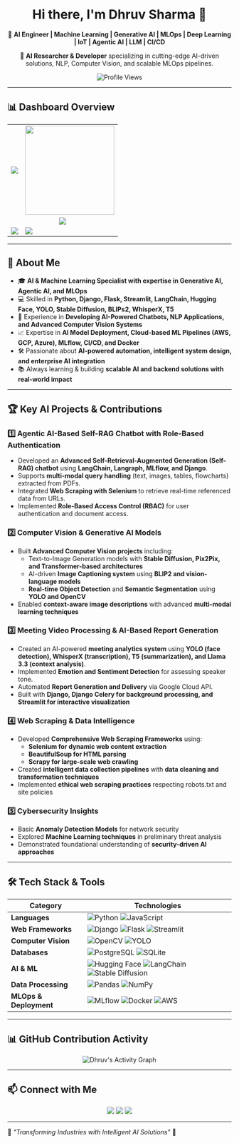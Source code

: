 <h1 align="center">Hi there, I'm Dhruv Sharma 👋</h1>
<p align="center">
  🚀 <strong>AI Engineer | Machine Learning | Generative AI | MLOps | Deep Learning | IoT | Agentic AI | LLM | CI/CD </strong>  
</p>
<p align="center">
  📍 <strong>AI Researcher & Developer</strong> specializing in cutting-edge AI-driven solutions, NLP, Computer Vision, and scalable MLOps pipelines.
</p>
<p align="center">
  <img src="https://komarev.com/ghpvc/?username=dhruvsh1997&color=blueviolet" alt="Profile Views" />
</p>

---

## 📊 **Dashboard Overview**
<table align="center">
  <tr>
    <td><img src="https://github-readme-stats.vercel.app/api?username=dhruvsh1997&show_icons=true&theme=dark" /></td>
    <td><img height=200 align="center" src="https://github-readme-stats.vercel.app/api/top-langs?username=dhruvsh1997&layout=compact&langs_count=8&card_width=320&theme=dark" /></td>
  </tr>
  <tr>
    <td colspan="2" align="center"><img src="https://github-profile-summary-cards.vercel.app/api/cards/profile-details?username=dhruvsh1997&theme=dark" /></td>
  </tr>
  <tr>
    <td><img align="center" src="https://github-readme-stats.vercel.app/api/pin/?username=anuraghazra&repo=github-readme-stats&theme=dark" /></td>
    <td><img src="https://github-readme-streak-stats.herokuapp.com/?username=dhruvsh1997&theme=dark" /></td>
<!--     <td><a href="https://git.io/streak-stats"><img src="https://streak-stats.demolab.com?user=&theme=sunset-gradient" alt="GitHub Streak" /></a></td> -->
<!--     <td><img align="center" src="https://github-readme-stats.vercel.app/api/pin/?username=anuraghazra&repo=convoychat&theme=dark" /></td> -->
  </tr>
</table>

---
## 🔹 **About Me**
- 🎓 **AI & Machine Learning Specialist with expertise in Generative AI, Agentic AI, and MLOps**
- 💻 Skilled in **Python, Django, Flask, Streamlit, LangChain, Hugging Face, YOLO, Stable Diffusion, BLIPs2, WhisperX, T5**
- 🚀 Experience in **Developing AI-Powered Chatbots, NLP Applications, and Advanced Computer Vision Systems**
- 📈 Expertise in **AI Model Deployment, Cloud-based ML Pipelines (AWS, GCP, Azure), MLflow, CI/CD, and Docker**
- 🛠 Passionate about **AI-powered automation, intelligent system design, and enterprise AI integration**
- 📚 Always learning & building **scalable AI and backend solutions with real-world impact**  

---

## 🏆 **Key AI Projects & Contributions**
### 1️⃣ **Agentic AI-Based Self-RAG Chatbot with Role-Based Authentication**
- Developed an **Advanced Self-Retrieval-Augmented Generation (Self-RAG) chatbot** using **LangChain, Langraph, MLflow, and Django**.
- Supports **multi-modal query handling** (text, images, tables, flowcharts) extracted from PDFs.
- Integrated **Web Scraping with Selenium** to retrieve real-time referenced data from URLs.
- Implemented **Role-Based Access Control (RBAC)** for user authentication and document access.

### 2️⃣ **Computer Vision & Generative AI Models**
- Built **Advanced Computer Vision projects** including:
  - Text-to-Image Generation models with **Stable Diffusion, Pix2Pix, and Transformer-based architectures**
  - AI-driven **Image Captioning system** using **BLIP2 and vision-language models**
  - **Real-time Object Detection** and **Semantic Segmentation** using **YOLO and OpenCV**
- Enabled **context-aware image descriptions** with advanced **multi-modal learning techniques**

### 3️⃣ **Meeting Video Processing & AI-Based Report Generation**
- Created an AI-powered **meeting analytics system** using **YOLO (face detection), WhisperX (transcription), T5 (summarization), and Llama 3.3 (context analysis)**.
- Implemented **Emotion and Sentiment Detection** for assessing speaker tone.
- Automated **Report Generation and Delivery** via Google Cloud API.
- Built with **Django, Django Celery for background processing, and Streamlit for interactive visualization**

### 4️⃣ **Web Scraping & Data Intelligence**
- Developed **Comprehensive Web Scraping Frameworks** using:
  - **Selenium for dynamic web content extraction**
  - **BeautifulSoup for HTML parsing**
  - **Scrapy for large-scale web crawling**
- Created **intelligent data collection pipelines** with **data cleaning and transformation techniques**
- Implemented **ethical web scraping practices** respecting robots.txt and site policies

### 5️⃣ **Cybersecurity Insights**
- Basic **Anomaly Detection Models** for network security
- Explored **Machine Learning techniques** in preliminary threat analysis
- Demonstrated foundational understanding of **security-driven AI approaches**

---

## 🛠 **Tech Stack & Tools**
| **Category** | **Technologies** |
|-------------|-----------------|
| **Languages** | ![Python](https://img.shields.io/badge/Python-3776AB?style=for-the-badge&logo=python&logoColor=white) ![JavaScript](https://img.shields.io/badge/JavaScript-F7DF1E?style=for-the-badge&logo=javascript&logoColor=black) |
| **Web Frameworks** | ![Django](https://img.shields.io/badge/Django-092E20?style=for-the-badge&logo=django&logoColor=white) ![Flask](https://img.shields.io/badge/Flask-000000?style=for-the-badge&logo=flask&logoColor=white) ![Streamlit](https://img.shields.io/badge/Streamlit-FF4B4B?style=for-the-badge&logo=streamlit&logoColor=white) |
| **Computer Vision** | ![OpenCV](https://img.shields.io/badge/OpenCV-5C3EE8?style=for-the-badge&logo=opencv&logoColor=white) ![YOLO](https://img.shields.io/badge/YOLO-red?style=for-the-badge) |
| **Databases** | ![PostgreSQL](https://img.shields.io/badge/PostgreSQL-336791?style=for-the-badge&logo=postgresql&logoColor=white) ![SQLite](https://img.shields.io/badge/SQLite-003B57?style=for-the-badge&logo=sqlite&logoColor=white) |
| **AI & ML** | ![Hugging Face](https://img.shields.io/badge/Hugging%20Face-FF9900?style=for-the-badge) ![LangChain](https://img.shields.io/badge/LangChain-blue?style=for-the-badge) ![Stable Diffusion](https://img.shields.io/badge/Stable%20Diffusion-purple?style=for-the-badge) |
| **Data Processing** | ![Pandas](https://img.shields.io/badge/Pandas-150458?style=for-the-badge&logo=pandas&logoColor=white) ![NumPy](https://img.shields.io/badge/NumPy-013243?style=for-the-badge&logo=numpy&logoColor=white) |
| **MLOps & Deployment** | ![MLflow](https://img.shields.io/badge/MLflow-02569B?style=for-the-badge) ![Docker](https://img.shields.io/badge/Docker-2496ED?style=for-the-badge&logo=docker&logoColor=white) ![AWS](https://img.shields.io/badge/AWS-FF9900?style=for-the-badge&logo=amazonaws&logoColor=white) |

---

## 📊 **GitHub Contribution Activity**
<p align="center">
  <img src="https://github-readme-activity-graph.vercel.app/graph?username=dhruvsh1997&theme=react-dark&hide_border=true" alt="Dhruv's Activity Graph" />
</p>

---

## 📫 **Connect with Me**
<p align="center">
  <a href="https://github.com/dhruvsh1997"><img src="https://img.shields.io/badge/GitHub-000?style=for-the-badge&logo=github&logoColor=white" /></a>
  <a href="https://www.linkedin.com/in/dhruvsharma1997/"><img src="https://img.shields.io/badge/LinkedIn-0A66C2?style=for-the-badge&logo=linkedin&logoColor=white" /></a>
  <a href="mailto:dhruvsh1997@gmail.com"><img src="https://img.shields.io/badge/Email-D14836?style=for-the-badge&logo=gmail&logoColor=white" /></a>
</p>

---

🎯 _"Transforming Industries with Intelligent AI Solutions"_ 🚀
